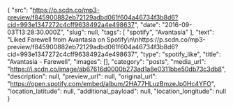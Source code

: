 {
  "src": "https://p.scdn.co/mp3-preview/f845900882eb72129adbd061f604a46734f3b8d6?cid=993e1347272c4cff9638492a4e498637",
  "date": "2016-09-03T13:28:30.000Z",
  "slug": null,
  "tags": [
    "spotify",
    "Avantasia"
  ],
  "text": "Liked Farewell from Avantasia on Spotify\n\nhttps://p.scdn.co/mp3-preview/f845900882eb72129adbd061f604a46734f3b8d6?cid=993e1347272c4cff9638492a4e498637",
  "type": "spotify_like",
  "title": "Avantasia - Farewell",
  "images": [],
  "category": "posts",
  "media_url": "https://i.scdn.co/image/ab67616d0000b273ad1a8e0311bbe50db73c3db8",
  "description": null,
  "preview_url": null,
  "original_url": "https://open.spotify.com/embed/album/2HA77HLuzBmzeJp0Hc4YFO",
  "location_latitude": null,
  "additional_payload": null,
  "location_longitude": null
}